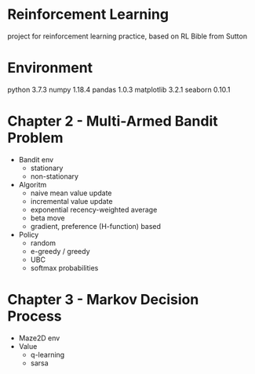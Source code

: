 # Reinforcement Learning
project for reinforcement learning practice, based on RL Bible from Sutton

# Environment
python 3.7.3
numpy 1.18.4
pandas 1.0.3
matplotlib 3.2.1
seaborn 0.10.1

# Chapter 2 - Multi-Armed Bandit Problem
- Bandit env
    - stationary
    - non-stationary
- Algoritm
    - naive mean value update
    - incremental value update
    - exponential recency-weighted average
    - beta move
    - gradient, preference (H-function) based
- Policy
    - random
    - e-greedy / greedy
    - UBC
    - softmax probabilities

# Chapter 3 - Markov Decision Process
- Maze2D env
- Value
    - q-learning
    - sarsa

